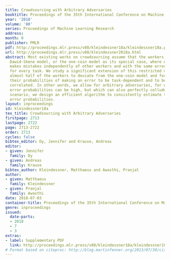 ```yaml
---
title: Crowdsourcing with Arbitrary Adversaries
booktitle: Proceedings of the 35th International Conference on Machine Learning
year: '2018'
volume: '80'
series: Proceedings of Machine Learning Research
address: 
month: 0
publisher: PMLR
pdf: http://proceedings.mlr.press/v80/kleindessner18a/kleindessner18a.pdf
url: http://proceedings.mlr.press/v80/kleindessner2018a.html
abstract: Most existing works on crowdsourcing assume that the workers follow the
  Dawid-Skene model, or the one-coin model as its special case, where every worker
  makes mistakes independently of other workers and with the same error probability
  for every task. We study a significant extension of this restricted model. We allow
  almost half of the workers to deviate from the one-coin model and for those workers,
  their probabilities of making an error to be task-dependent and to be arbitrarily
  correlated. In other words, we allow for arbitrary adversaries, for which not only
  error probabilities can be high, but which can also perfectly collude. In this adversarial
  scenario, we design an efficient algorithm to consistently estimate the workers’
  error probabilities.
layout: inproceedings
id: kleindessner18a
tex_title: Crowdsourcing with Arbitrary Adversaries
firstpage: 2713
lastpage: 2722
page: 2713-2722
order: 2713
cycles: false
bibtex_editor: Dy, Jennifer and Krause, Andreas
editor:
- given: Jennifer
  family: Dy
- given: Andreas
  family: Krause
bibtex_author: Kleindessner, Matthaeus and Awasthi, Pranjal
author:
- given: Matthaeus
  family: Kleindessner
- given: Pranjal
  family: Awasthi
date: 2018-07-03
container-title: Proceedings of the 35th International Conference on Machine Learning
genre: inproceedings
issued:
  date-parts:
  - 2018
  - 7
  - 3
extras:
- label: Supplementary PDF
  link: http://proceedings.mlr.press/v80/kleindessner18a/kleindessner18a-supp.pdf
# Format based on citeproc: http://blog.martinfenner.org/2013/07/30/citeproc-yaml-for-bibliographies/
---
```

